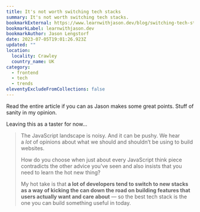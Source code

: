 ```yaml
---
title: It's not worth switching tech stacks
summary: It's not worth switching tech stacks.
bookmarkExternal: https://www.learnwithjason.dev/blog/switching-tech-stacks
bookmarkLabel: learnwithjason.dev
bookmarkAuthor: Jason Lengstorf
date: 2023-07-05T19:01:26.923Z
updated: ""
location:
  locality: Crawley
  country_name: UK
category:
  - frontend
  - tech
  - trends
eleventyExcludeFromCollections: false
---
```


Read the entire article if you can as Jason makes some great points. Stuff of sanity in my opinion.

Leaving this as a taster for now&hellip;

> The JavaScript landscape is noisy. And it can be pushy. We hear a *lot* of opinions about what we should and shouldn’t be using to build websites.
>
> How do you choose when just about every JavaScript think piece contradicts the other advice you’ve seen and also insists that you need to learn the hot new thing?
>
> My hot take is that **a lot of developers tend to switch to new stacks as a way of kicking the can down the road on building features that users actually want and care about** &mdash; so the best tech stack is the one you can build something useful in today.
